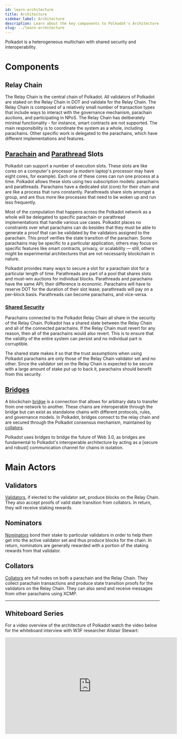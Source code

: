 ```yaml
---
id: learn-architecture
title: Architecture
sidebar_label: Architecture
description: Learn about the key components to Polkadot's Architecture.
slug: ../learn-architecture
---
```


Polkadot is a heterogeneous multichain with shared security and interoperability.

# Components

## Relay Chain

The Relay Chain is the central chain of Polkadot. All validators of Polkadot are staked on the Relay
Chain in DOT and validate for the Relay Chain. The Relay Chain is composed of a relatively small
number of transaction types that include ways to interact with the governance mechanism, parachain
auctions, and participating in NPoS. The Relay Chain has deliberately minimal functionality - for
instance, smart contracts are not supported. The main responsibility is to coordinate the system as
a whole, including parachains. Other specific work is delegated to the parachains, which have
different implementations and features.

## [Parachain](learn-parachains.md) and [Parathread](learn-parathreads.md) Slots

Polkadot can support a number of execution slots. These slots are like cores on a computer's
processor (a modern laptop's processor may have eight cores, for example). Each one of these cores
can run one process at a time. Polkadot allows these slots using two subscription models: parachains
and parathreads. Parachains have a dedicated slot (core) for their chain and are like a process that
runs constantly. Parathreads share slots amongst a group, and are thus more like processes that need
to be woken up and run less frequently.

Most of the computation that happens across the Polkadot network as a whole will be delegated to
specific parachain or parathread implementations that handle various use cases. Polkadot places no
constraints over what parachains can do besides that they must be able to generate a proof that can
be validated by the validators assigned to the parachain. This proof verifies the state transition
of the parachain. Some parachains may be specific to a particular application, others may focus on
specific features like smart contracts, privacy, or scalability &mdash; still, others might be
experimental architectures that are not necessarily blockchain in nature.

Polkadot provides many ways to secure a slot for a parachain slot for a particular length of time.
Parathreads are part of a pool that shares slots and must-win auctions for individual blocks.
Parathreads and parachains have the same API; their difference is economic. Parachains will have to
reserve DOT for the duration of their slot lease; parathreads will pay on a per-block basis.
Parathreads can become parachains, and vice-versa.

### [Shared Security](learn-security.md)

Parachains connected to the Polkadot Relay Chain all share in the security of the Relay Chain.
Polkadot has a shared state between the Relay Chain and all of the connected parachains. If the
Relay Chain must revert for any reason, then all of the parachains would also revert. This is to
ensure that the validity of the entire system can persist and no individual part is corruptible.

The shared state makes it so that the trust assumptions when using Polkadot parachains are only
those of the Relay Chain validator set and no other. Since the validator set on the Relay Chain is
expected to be secure with a large amount of stake put up to back it, parachains should benefit from
this security.

## [Bridges](learn-bridges.md)

A blockchain [bridge](../general/glossary.md##bridge) is a connection that allows for arbitrary data to
transfer from one network to another. These chains are interoperable through the bridge but can
exist as standalone chains with different protocols, rules, and governance models. In Polkadot,
bridges connect to the relay chain and are secured through the Polkadot consensus mechanism,
maintained by [collators](##collators).

Polkadot uses bridges to bridge the future of Web 3.0, as bridges are fundamental to Polkadot's
interoperable architecture by acting as a [secure and robust] communication channel for chains in
isolation.

# Main Actors

## Validators

[Validators](../general/glossary.md##validator), if elected to the validator set, produce blocks on the Relay
Chain. They also accept proofs of valid state transition from collators. In return, they will
receive staking rewards.

## Nominators

[Nominators](../general/glossary.md##nominator) bond their stake to particular validators in order to help them
get into the active validator set and thus produce blocks for the chain. In return, nominators are
generally rewarded with a portion of the staking rewards from that validator.

## Collators

[Collators](../general/glossary.md##collator) are full nodes on both a parachain and the Relay Chain. They
collect parachain transactions and produce state transition proofs for the validators on the Relay
Chain. They can also send and receive messages from other parachains using XCMP.

---

## Whiteboard Series

For a video overview of the architecture of Polkadot watch the video below for the whiteboard
interview with W3F researcher Alistair Stewart:

<iframe width="560" height="315" src="https://www.youtube.com/embed/xBfC6uTjvbM" frameBorder="0" allow="accelerometer; autoplay; encrypted-media; gyroscope; picture-in-picture" allowFullScreen></iframe>
